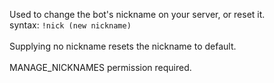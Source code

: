 Used to change the bot's nickname on your server, or reset it.<br />
syntax: `!nick (new nickname)`<br />
<br />
Supplying no nickname resets the nickname to default.<br />
<br />
MANAGE_NICKNAMES permission required.